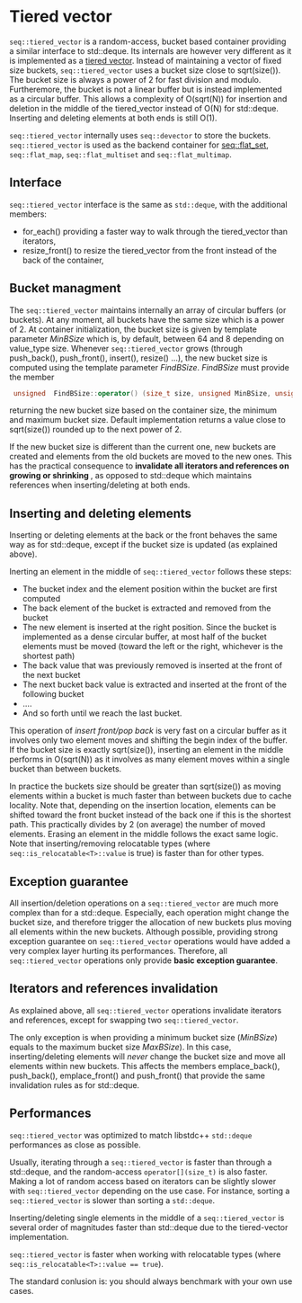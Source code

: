 # Tiered vector

`seq::tiered_vector` is a random-access, bucket based container providing a similar interface to std::deque.
Its internals are however very different as it is implemented as a <a href="http://cs.brown.edu/cgc/jdsl/papers/tiered-vector.pdf">tiered vector</a>.
Instead of maintaining a vector of fixed size buckets, `seq::tiered_vector` uses a bucket size close to sqrt(size()). The bucket size is always a power of 2 for fast division and modulo.
Furtheremore, the bucket is not a linear buffer but is instead implemented as a circular buffer.
This allows a complexity of O(sqrt(N)) for insertion and deletion in the middle of the tiered_vector instead of O(N) for std::deque. Inserting and deleting elements at both ends is still O(1).

`seq::tiered_vector` internally uses `seq::devector` to store the buckets.
`seq::tiered_vector` is used as the backend container for [seq::flat_set](flat_set.md), `seq::flat_map`, `seq::flat_multiset` and `seq::flat_multimap`.


## Interface

`seq::tiered_vector` interface is the same as `std::deque`, with the additional members:
-	for_each() providing a faster way to walk through the tiered_vector than iterators,
-	resize_front() to resize the tiered_vector from the front instead of the back of the container,


## Bucket managment

The `seq::tiered_vector` maintains internally an array of circular buffers (or buckets). At any moment, all buckets have the same size which is a power of 2. At container initialization, the bucket size is given by template parameter *MinBSize* which is, by default, between 64 and 8 depending on value_type size.
Whenever `seq::tiered_vector` grows (through push_back(), push_front(), insert(), resize() ...), the new bucket size is computed using the template parameter *FindBSize*. *FindBSize* must provide the member

```cpp
 unsigned  FindBSize::operator() (size_t size, unsigned MinBSize, unsigned MaxBSize) const noexcept ;
```

returning the new bucket size based on the container size, the minimum and maximum bucket size. Default implementation returns a value close to sqrt(size()) rounded up to the next power of 2.

If the new bucket size is different than the current one, new buckets are created and elements from the old buckets are moved to the new ones. This has the practical consequence to <b> invalidate all iterators and references on growing or shrinking </b>, as opposed to std::deque which maintains references when inserting/deleting at both ends.


## Inserting and deleting elements

Inserting or deleting elements at the back or the front behaves the same way as for std::deque, except if the bucket size is updated (as explained above).

Inerting an element in the middle of `seq::tiered_vector` follows these steps:
- The bucket index and the element position within the bucket are first computed
- The back element of the bucket is extracted and removed from the bucket
- The new element is inserted at the right position. Since the bucket is implemented as a dense circular buffer, at most half of the bucket elements must be moved (toward the left or the right, whichever is the shortest path)
- The back value that was previously removed is inserted at the front of the next bucket
- The next bucket back value is extracted and inserted at the front of the following bucket
- ....
- And so forth until we reach the last bucket. 

This operation of <em>insert front/pop back</em> is very fast on a circular buffer as it involves only two element moves and shifting the begin index of the buffer. If the bucket size is exactly sqrt(size()), inserting an element in the middle performs in O(sqrt(N)) as it involves as many element moves within a single bucket than between buckets.

In practice the buckets size should be greater than sqrt(size()) as moving elements within a bucket is much faster than between buckets due to cache locality.
Note that, depending on the insertion location, elements can be shifted toward the front bucket instead of the back one if this is the shortest path. This practically divides by 2 (on average) the number of moved elements.
Erasing an element in the middle follows the exact same logic.
Note that inserting/removing relocatable types (where `seq::is_relocatable<T>::value` is true) is faster than for other types.


## Exception guarantee

All insertion/deletion operations on a `seq::tiered_vector` are much more complex than for a std::deque. Especially, each operation might change the bucket size, and therefore trigger the allocation of new buckets plus moving all elements within the new buckets.
Although possible, providing strong exception guarantee on `seq::tiered_vector` operations would have added a very complex layer hurting its performances. Therefore, all `seq::tiered_vector` operations only provide <b>basic exception guarantee</b>.


## Iterators and references invalidation

As explained above, all `seq::tiered_vector` operations invalidate iterators and references, except for swapping two `seq::tiered_vector`.

The only exception is when providing a minimum bucket size (*MinBSize*) equals to the maximum bucket size *MaxBSize*).
In this case, inserting/deleting elements will <em>never</em> change the bucket size and move all elements within new buckets. This affects the members emplace_back(), push_back(), emplace_front() and push_front() that provide the same invalidation rules as for std::deque.


## Performances

`seq::tiered_vector` was optimized to match libstdc++ `std::deque` performances as close as possible.

Usually, iterating through a `seq::tiered_vector` is faster than through a std::deque, and the random-access `operator[](size_t)` is also faster. Making a lot of random access based on iterators can be slightly slower with `seq::tiered_vector` depending on the use case. For instance, sorting a `seq::tiered_vector` is slower than sorting a `std::deque`.

Inserting/deleting single elements in the middle of a `seq::tiered_vector` is several order of magnitudes faster than std::deque due to the tiered-vector implementation.

`seq::tiered_vector` is faster when working with relocatable types (where `seq::is_relocatable<T>::value == true`).

The standard conlusion is: you should always benchmark with your own use cases.
